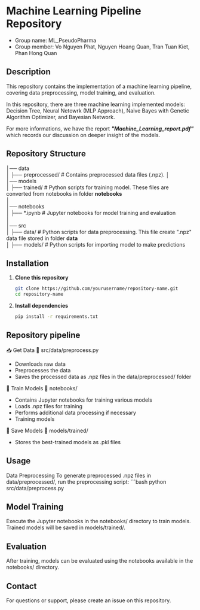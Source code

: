 # Machine Learning Pipeline Repository  
- Group name: ML_PseudoPharma
- Group member: Vo Nguyen Phat, Nguyen Hoang Quan, Tran Tuan Kiet, Phan Hong Quan

## Description  
This repository contains the implementation of a machine learning pipeline, covering data preprocessing, model training, and evaluation.  

In this repository, there are three machine learning implemented models: Decision Tree, Neural Netowrk (MLP Approach), Naive Bayes with Genetic Algorithm Optimizer, and Bayesian Network.  

For more informations, we have the report ***"Machine_Learning_report.pdf"*** which records our discussion on deeper insight of the models.


## Repository Structure  
│── data  
│ ├── preprocessed/   # Contains preprocessed data files (.npz).
│  
│── models  
│ ├── trained/  # Python scripts for training model. These files are converted from notebooks in folder **notebooks**  
│  
│── notebooks  
│ ├── *.ipynb   # Jupyter notebooks for model training and evaluation  
│  
│── src  
│ ├── data/     # Python scripts for data preprocessing. This file create ".npz" data file stored in folder **data**  
│ ├── models/   # Python scripts for importing model to make predictions

## Installation  
1. **Clone this repository**  
    ```bash
   git clone https://github.com/yourusername/repository-name.git
   cd repository-name

2. **Install dependencies**
    ```bash
   pip install -r requirements.txt

## Repository pipeline
📥 Get Data
📂 src/data/preprocess.py
- Downloads raw data
- Preprocesses the data
- Saves the processed data as .npz files in the data/preprocessed/ folder

🎯 Train Models
📂 notebooks/
- Contains Jupyter notebooks for training various models
- Loads .npz files for training
- Performs additional data processing if necessary
- Training models

💾 Save Models
📂 models/trained/
- Stores the best-trained models as .pkl files


## Usage
Data Preprocessing
To generate preprocessed .npz files in data/preprocessed/, run the preprocessing script:
    ```bash
    python src/data/preprocess.py

## Model Training
Execute the Jupyter notebooks in the notebooks/ directory to train models. Trained models will be saved in models/trained/.

## Evaluation
After training, models can be evaluated using the notebooks available in the notebooks/ directory.

## Contact
For questions or support, please create an issue on this repository.
